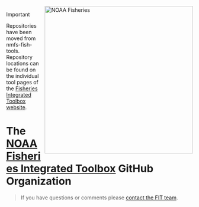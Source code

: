 <img align="right" src="https://raw.githubusercontent.com/nmfs-general-modeling-tools/nmfspalette/main/man/figures/noaa-fisheries-rgb-2line-horizontal-small.png" width="400" alt="NOAA Fisheries">  

> [!IMPORTANT]
> Repositories have been moved from nmfs-fish-tools. Repository locations can be found on the individual tool pages of the [Fisheries Integrated Toolbox website](https://www.fisheries.noaa.gov/resource/tool-app/noaa-fisheries-integrated-toolbox).

# The [NOAA Fisheries Integrated Toolbox](https://noaa-fisheries-integrated-toolbox.github.io/) GitHub Organization 

> If you have questions or comments please [contact the FIT team](https://nmfs-ost.github.io/noaa-fit-resources/contact/). 
